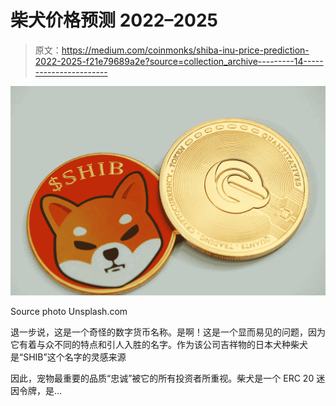 # 柴犬价格预测 2022–2025

> 原文：<https://medium.com/coinmonks/shiba-inu-price-prediction-2022-2025-f21e79689a2e?source=collection_archive---------14----------------------->

![](img/cc87e056006c7a0d0af4ce2a407674fd.png)

Source photo Unsplash.com

退一步说，这是一个奇怪的数字货币名称。是啊！这是一个显而易见的问题，因为它有着与众不同的特点和引人入胜的名字。作为该公司吉祥物的日本犬种柴犬是“SHIB”这个名字的灵感来源

因此，宠物最重要的品质“忠诚”被它的所有投资者所重视。柴犬是一个 ERC 20 迷因令牌，是…